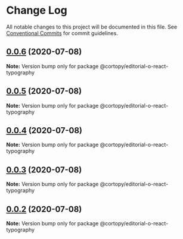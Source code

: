 # Change Log

All notable changes to this project will be documented in this file.
See [Conventional Commits](https://conventionalcommits.org) for commit guidelines.

## [0.0.6](https://github.com/cortopy/monorepo-demo/compare/v0.0.5...v0.0.6) (2020-07-08)

**Note:** Version bump only for package @cortopy/editorial-o-react-typography





## [0.0.5](https://github.com/cortopy/monorepo-demo/compare/v0.0.4...v0.0.5) (2020-07-08)

**Note:** Version bump only for package @cortopy/editorial-o-react-typography





## [0.0.4](https://github.com/cortopy/monorepo-demo/compare/v0.0.3...v0.0.4) (2020-07-08)

**Note:** Version bump only for package @cortopy/editorial-o-react-typography





## [0.0.3](https://github.com/cortopy/monorepo-demo/compare/v0.0.2...v0.0.3) (2020-07-08)

**Note:** Version bump only for package @cortopy/editorial-o-react-typography





## [0.0.2](https://github.com/cortopy/monorepo-demo/compare/v0.0.1...v0.0.2) (2020-07-08)

**Note:** Version bump only for package @cortopy/editorial-o-react-typography
